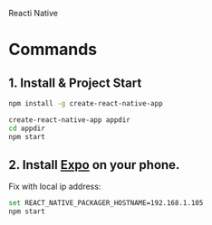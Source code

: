 Reacti Native

# Commands
## 1. Install & Project Start
```sh
npm install -g create-react-native-app

create-react-native-app appdir
cd appdir
npm start
```

## 2. Install <a href="https://expo.io/">Expo</a> on your phone.
Fix with local ip address:
```sh
set REACT_NATIVE_PACKAGER_HOSTNAME=192.168.1.105
npm start
```
